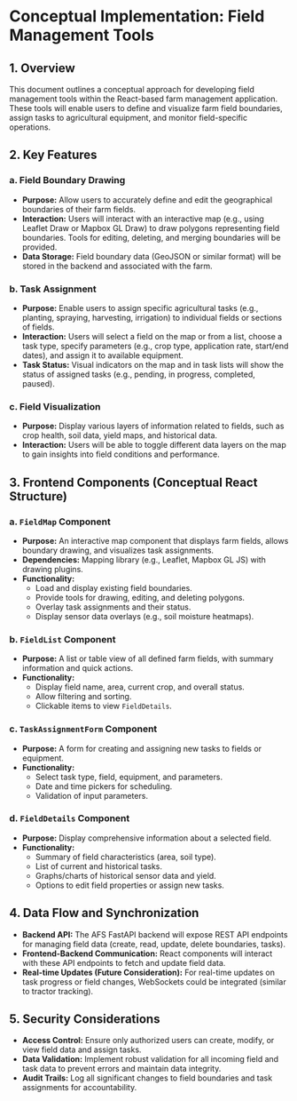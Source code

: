 # Conceptual Implementation: Field Management Tools

## 1. Overview

This document outlines a conceptual approach for developing field management tools within the React-based farm management application. These tools will enable users to define and visualize farm field boundaries, assign tasks to agricultural equipment, and monitor field-specific operations.

## 2. Key Features

### a. Field Boundary Drawing
*   **Purpose:** Allow users to accurately define and edit the geographical boundaries of their farm fields.
*   **Interaction:** Users will interact with an interactive map (e.g., using Leaflet Draw or Mapbox GL Draw) to draw polygons representing field boundaries. Tools for editing, deleting, and merging boundaries will be provided.
*   **Data Storage:** Field boundary data (GeoJSON or similar format) will be stored in the backend and associated with the farm.

### b. Task Assignment
*   **Purpose:** Enable users to assign specific agricultural tasks (e.g., planting, spraying, harvesting, irrigation) to individual fields or sections of fields.
*   **Interaction:** Users will select a field on the map or from a list, choose a task type, specify parameters (e.g., crop type, application rate, start/end dates), and assign it to available equipment.
*   **Task Status:** Visual indicators on the map and in task lists will show the status of assigned tasks (e.g., pending, in progress, completed, paused).

### c. Field Visualization
*   **Purpose:** Display various layers of information related to fields, such as crop health, soil data, yield maps, and historical data.
*   **Interaction:** Users will be able to toggle different data layers on the map to gain insights into field conditions and performance.

## 3. Frontend Components (Conceptual React Structure)

### a. `FieldMap` Component
*   **Purpose:** An interactive map component that displays farm fields, allows boundary drawing, and visualizes task assignments.
*   **Dependencies:** Mapping library (e.g., Leaflet, Mapbox GL JS) with drawing plugins.
*   **Functionality:**
    *   Load and display existing field boundaries.
    *   Provide tools for drawing, editing, and deleting polygons.
    *   Overlay task assignments and their status.
    *   Display sensor data overlays (e.g., soil moisture heatmaps).

### b. `FieldList` Component
*   **Purpose:** A list or table view of all defined farm fields, with summary information and quick actions.
*   **Functionality:**
    *   Display field name, area, current crop, and overall status.
    *   Allow filtering and sorting.
    *   Clickable items to view `FieldDetails`.

### c. `TaskAssignmentForm` Component
*   **Purpose:** A form for creating and assigning new tasks to fields or equipment.
*   **Functionality:**
    *   Select task type, field, equipment, and parameters.
    *   Date and time pickers for scheduling.
    *   Validation of input parameters.

### d. `FieldDetails` Component
*   **Purpose:** Display comprehensive information about a selected field.
*   **Functionality:**
    *   Summary of field characteristics (area, soil type).
    *   List of current and historical tasks.
    *   Graphs/charts of historical sensor data and yield.
    *   Options to edit field properties or assign new tasks.

## 4. Data Flow and Synchronization

*   **Backend API:** The AFS FastAPI backend will expose REST API endpoints for managing field data (create, read, update, delete boundaries, tasks).
*   **Frontend-Backend Communication:** React components will interact with these API endpoints to fetch and update field data.
*   **Real-time Updates (Future Consideration):** For real-time updates on task progress or field changes, WebSockets could be integrated (similar to tractor tracking).

## 5. Security Considerations

*   **Access Control:** Ensure only authorized users can create, modify, or view field data and assign tasks.
*   **Data Validation:** Implement robust validation for all incoming field and task data to prevent errors and maintain data integrity.
*   **Audit Trails:** Log all significant changes to field boundaries and task assignments for accountability.
